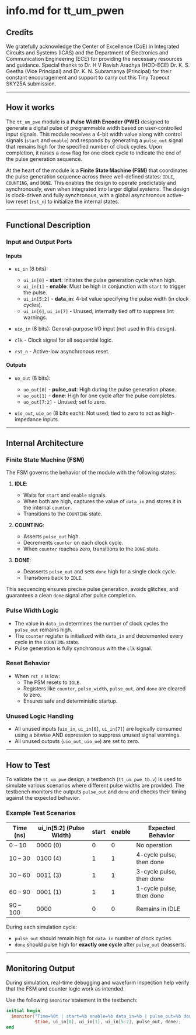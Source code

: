 <!---

This file is used to generate your project datasheet. Please fill in the information below and delete any unused
sections.

You can also include images in this folder and reference them in the markdown. Each image must be less than
512 kb in size, and the combined size of all images must be less than 1 MB.
-->

# info.md for tt_um_pwen

## Credits

We gratefully acknowledge the Center of Excellence (CoE) in Integrated Circuits and Systems (ICAS) and the Department of Electronics and Communication Engineering (ECE) for providing the necessary resources and guidance. Special thanks to Dr. H V Ravish Aradhya (HOD-ECE) Dr. K. S. Geetha (Vice Principal) and Dr. K. N. Subramanya (Principal) for their constant encouragement and support to carry out this Tiny Tapeout SKY25A submission.

---

## How it works

The `tt_um_pwe` module is a **Pulse Width Encoder (PWE)** designed to generate a digital pulse of programmable width based on user-controlled input signals. This module receives a 4-bit width value along with control signals (`start` and `enable`) and responds by generating a `pulse_out` signal that remains high for the specified number of clock cycles. Upon completion, it raises a `done` flag for one clock cycle to indicate the end of the pulse generation sequence.

At the heart of the module is a **Finite State Machine (FSM)** that coordinates the pulse generation sequence across three well-defined states: `IDLE`, `COUNTING`, and `DONE`. This enables the design to operate predictably and synchronously, even when integrated into larger digital systems. The design is clock-driven and fully synchronous, with a global asynchronous active-low reset (`rst_n`) to initialize the internal states.

---

## Functional Description

### Input and Output Ports

#### Inputs

- `ui_in` (8 bits):
  - `ui_in[0]` - **start**: Initiates the pulse generation cycle when high.
  - `ui_in[1]` - **enable**: Must be high in conjunction with `start` to trigger the pulse.
  - `ui_in[5:2]` - **data_in**: 4-bit value specifying the pulse width (in clock cycles).
  - `ui_in[6]`, `ui_in[7]` - Unused; internally tied off to suppress lint warnings.

- `uio_in` (8 bits): General-purpose I/O input (not used in this design).
- `clk` - Clock signal for all sequential logic.
- `rst_n` - Active-low asynchronous reset.

#### Outputs

- `uo_out` (8 bits):
  - `uo_out[0]` - **pulse_out**: High during the pulse generation phase.
  - `uo_out[1]` - **done**: High for one cycle after the pulse completes.
  - `uo_out[7:2]` - Unused; set to zero.

- `uio_out`, `uio_oe` (8 bits each): Not used; tied to zero to act as high-impedance inputs.

---

## Internal Architecture

### Finite State Machine (FSM)

The FSM governs the behavior of the module with the following states:

1. **IDLE**:
   - Waits for `start` and `enable` signals.
   - When both are high, captures the value of `data_in` and stores it in the internal `counter`.
   - Transitions to the `COUNTING` state.

2. **COUNTING**:
   - Asserts `pulse_out` high.
   - Decrements `counter` on each clock cycle.
   - When `counter` reaches zero, transitions to the `DONE` state.

3. **DONE**:
   - Deasserts `pulse_out` and sets `done` high for a single clock cycle.
   - Transitions back to `IDLE`.

This sequencing ensures precise pulse generation, avoids glitches, and guarantees a clean `done` signal after pulse completion.

### Pulse Width Logic

- The value in `data_in` determines the number of clock cycles the `pulse_out` remains high.
- The `counter` register is initialized with `data_in` and decremented every cycle in the `COUNTING` state.
- Pulse generation is fully synchronous with the `clk` signal.

### Reset Behavior

- When `rst_n` is low:
  - The FSM resets to `IDLE`.
  - Registers like `counter`, `pulse_width`, `pulse_out`, and `done` are cleared to zero.
  - Ensures safe and deterministic startup.

### Unused Logic Handling

- All unused inputs (`uio_in`, `ui_in[6]`, `ui_in[7]`) are logically consumed using a bitwise AND expression to suppress unused signal warnings.
- All unused outputs (`uio_out`, `uio_oe`) are set to zero.

---

## How to Test

To validate the `tt_um_pwe` design, a testbench (`tt_um_pwe_tb.v`) is used to simulate various scenarios where different pulse widths are provided. The testbench monitors the outputs `pulse_out` and `done` and checks their timing against the expected behavior.

### Example Test Scenarios

| **Time (ns)** | **ui_in[5:2] (Pulse Width)** | **start** | **enable** | **Expected Behavior** |
|---------------|-------------------------------|-----------|------------|------------------------|
| 0 – 10        | 0000 (0)                       | 0         | 0          | No operation           |
| 10 – 30       | 0100 (4)                       | 1         | 1          | 4-cycle pulse, then done |
| 30 – 60       | 0011 (3)                       | 1         | 1          | 3-cycle pulse, then done |
| 60 – 90       | 0001 (1)                       | 1         | 1          | 1-cycle pulse, then done |
| 90 – 100      | 0000                           | 0         | 0          | Remains in IDLE        |

During each simulation cycle:
- `pulse_out` should remain high for `data_in` number of clock cycles.
- `done` should pulse high for **exactly one cycle** after `pulse_out` deasserts.

---

## Monitoring Output

During simulation, real-time debugging and waveform inspection help verify that the FSM and counter logic work as intended.

Use the following `$monitor` statement in the testbench:

```verilog
initial begin
  $monitor("Time=%0t | start=%b enable=%b data_in=%b | pulse_out=%b done=%b",
           $time, ui_in[0], ui_in[1], ui_in[5:2], pulse_out, done);
end

